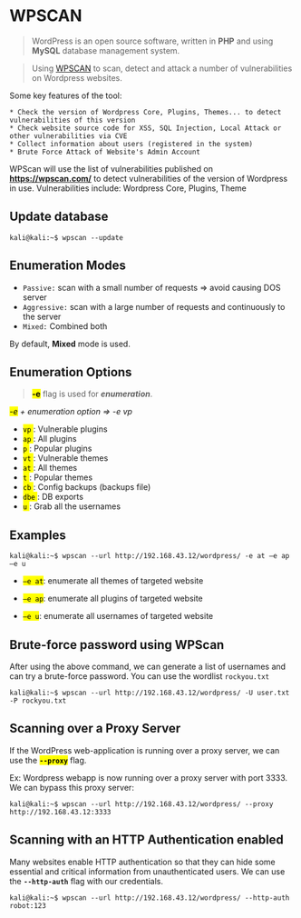 # WPSCAN
> WordPress is an open source software, written in **PHP** and using **MySQL** database management system.

> Using [WPSCAN](https://github.com/wpscanteam/wpscan) to scan, detect and attack a number of vulnerabilities on Wordpress websites.

Some key features of the tool:    

    * Check the version of Wordpress Core, Plugins, Themes... to detect vulnerabilities of this version
    * Check website source code for XSS, SQL Injection, Local Attack or other vulnerabilities via CVE
    * Collect information about users (registered in the system)
    * Brute Force Attack of Website's Admin Account

WPScan will use the list of vulnerabilities published on **https://wpscan.com/** to detect vulnerabilities of the version of Wordpress in use. Vulnerabilities include: Wordpress Core, Plugins, Theme

## Update database
```console
kali@kali:~$ wpscan --update
```

## Enumeration Modes
* `Passive:` scan with a small number of requests => avoid causing DOS server
* `Aggressive:` scan with a large number of requests and continuously to the server
* `Mixed:` Combined both

By default, **Mixed** mode is used.

## Enumeration Options 
> **<mark >-e**</mark> flag is used for ***enumeration***.

*<mark >-e</mark> + enumeration option => -e vp*
* <mark > `vp` </mark>: Vulnerable plugins
* <mark > `ap` </mark>: All plugins
* <mark > `p` </mark> : Popular plugins
* <mark > `vt` </mark>: Vulnerable themes
* <mark > `at` </mark>: All themes
* <mark > `t` </mark> : Popular themes
* <mark > `cb` </mark>: Config backups (backups file)
* <mark > `dbe` </mark>: DB exports
* <mark > `u` </mark> : Grab all the usernames

## Examples
```console
kali@kali:~$ wpscan --url http://192.168.43.12/wordpress/ -e at –e ap –e u
```

* <mark >`–e at`</mark>: enumerate all themes of targeted website

* <mark >`–e ap`</mark>: enumerate all plugins of targeted website

* <mark >`–e u`</mark>: enumerate all usernames of targeted website

## Brute-force password using WPScan
After using the above command, we can generate a list of usernames and can try a brute-force password. You can use the wordlist `rockyou.txt`
```console
kali@kali:~$ wpscan --url http://192.168.43.12/wordpress/ -U user.txt -P rockyou.txt
```
## Scanning over a Proxy Server

If the WordPress web-application is running over a proxy server, we can use the **<mark>`--proxy`</mark>**
flag.

Ex: Wordpress webapp is now running over a proxy server with port 3333. We can bypass this proxy server:
```console
kali@kali:~$ wpscan --url http://192.168.43.12/wordpress/ --proxy http://192.168.43.12:3333
```

## Scanning with an HTTP Authentication enabled

Many websites enable HTTP authentication so that they can hide some essential and critical information from unauthenticated users.
We can use the **`--http-auth`** flag with our credentials.
```console
kali@kali:~$ wpscan --url http://192.168.43.12/wordpress/ --http-auth robot:123
```






